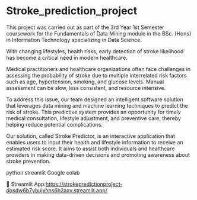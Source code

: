 # Stroke_prediction_project

This project was carried out as part of the 3rd Year 1st Semester coursework for the Fundamentals of Data Mining module in the BSc. (Hons) in Information Technology specializing in Data Science.

With changing lifestyles, health risks, early detection of stroke likelihood has become a critical need in modern healthcare.

Medical practitioners and healthcare organizations often face challenges in assessing the probability of stroke due to multiple interrelated risk factors such as age, hypertension, smoking, and glucose levels. Manual assessment can be slow, less consistent, and resource intensive.

To address this issue, our team designed an intelligent software solution that leverages data mining and machine learning techniques to predict the risk of stroke. This predictive system provides an opportunity for timely medical consultation, lifestyle adjustment, and preventive care, thereby helping reduce potential complications.

Our solution, called Stroke Predictor, is an interactive application that enables users to input their health and lifestyle information to receive an estimated risk score. It aims to assist both individuals and healthcare providers in making data-driven decisions and promoting awareness about stroke prevention.

python
streamlit
Google colab

🚀 Streamlit App:https://strokepredictionproject-dqsdw6b7ybujxhns6h2axv.streamlit.app/
